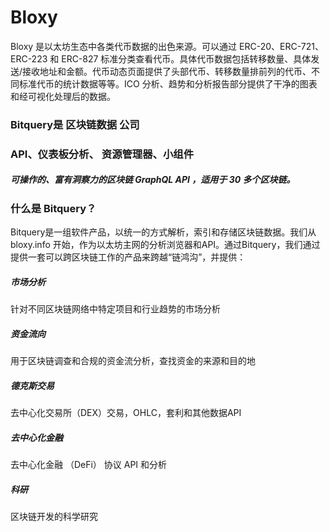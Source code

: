 # 

# Bloxy

Bloxy 是以太坊生态中各类代币数据的出色来源。可以通过 ERC-20、ERC-721、ERC-223 和 ERC-827 标准分类查看代币。具体代币数据包括转移数量、具体发送/接收地址和金额。代币动态页面提供了头部代币、转移数量排前列的代币、不同标准代币的统计数据等等。ICO 分析、趋势和分析报告部分提供了干净的图表和经可视化处理后的数据。

###  Bitquery是 区块链数据 公司

### API、仪表板分析、 资源管理器、小组件

##### 可操作的、富有洞察力的区块链 GraphQL API ，适用于 30 多个区块链。

### 什么是 Bitquery？

Bitquery是一组软件产品，以统一的方式解析，索引和存储区块链数据。我们从 bloxy.info 开始，作为以太坊主网的分析浏览器和API。通过Bitquery，我们通过提供一套可以跨区块链工作的产品来跨越“链鸿沟”，并提供：

##### 市场分析

针对不同区块链网络中特定项目和行业趋势的市场分析

##### 资金流向

用于区块链调查和合规的资金流分析，查找资金的来源和目的地

##### 德克斯交易

去中心化交易所（DEX）交易，OHLC，套利和其他数据API

##### 去中心化金融

去中心化金融 （DeFi） 协议 API 和分析

##### 科研

区块链开发的科学研究

